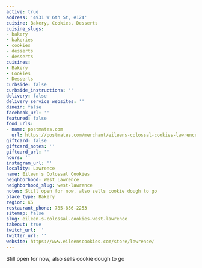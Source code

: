 ```yaml
---
active: true
address: '4931 W 6th St, #124'
cuisine: Bakery, Cookies, Desserts
cuisine_slugs:
- bakery
- bakeries
- cookies
- desserts
- desserts
cuisines:
- Bakery
- Cookies
- Desserts
curbside: false
curbside_instructions: ''
delivery: false
delivery_service_websites: ''
dinein: false
facebook_url: ''
featured: false
food_urls:
- name: postmates.com
  url: https://postmates.com/merchant/eileens-colossal-cookies-lawrence
giftcard: false
giftcard_notes: ''
giftcard_url: ''
hours: ''
instagram_url: ''
locality: Lawrence
name: Eileen's Colossal Cookies
neighborhood: West Lawrence
neighborhood_slug: west-lawrence
notes: Still open for now, also sells cookie dough to go
place_type: Bakery
region: KS
restaurant_phone: 785-856-2253
sitemap: false
slug: eileen-s-colossal-cookies-west-lawrence
takeout: true
twitch_url: ''
twitter_url: ''
website: https://www.eileenscookies.com/store/lawrence/
---
```


Still open for now, also sells cookie dough to go